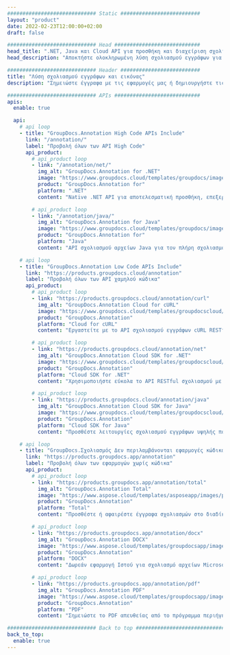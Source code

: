 ```yaml
---
############################# Static ##########################
layout: "product"
date: 2022-02-23T12:00:00+02:00
draft: false

############################# Head ############################
head_title: ".NET, Java και Cloud API για προσθήκη και διαχείριση σχολιασμών εγγράφων"
head_description: "Αποκτήστε ολοκληρωμένη λύση σχολιασμού εγγράφων για εφαρμογές .NET, Java και Cloud για να σχολιάσετε κοινές μορφές εγγράφων και εικόνων."

############################# Header ##########################
title: "Λύση σχολιασμού εγγράφων και εικόνας"
description: "Σημειώστε έγγραφα με τις εφαρμογές μας ή δημιουργήστε τις δικές σας προσαρμοσμένες εφαρμογές σχολιασμού σε δημοφιλείς πλατφόρμες χρησιμοποιώντας API on premise ή cloud."

############################# APIs ############################
apis:
  enable: true

  api:
    # api loop
    - title: "GroupDocs.Annotation High Code APIs Include"
      link: "/annotation/"
      label: "Προβολή όλων των API High Code"
      api_product:
        # api_product loop
        - link: "/annotation/net/"
          img_alt: "GroupDocs.Annotation for .NET"
          image: "https://www.groupdocs.cloud/templates/groupdocs/images/product-logos/groupdocs-annotation-net.png"
          product: "GroupDocs.Annotation for"
          platform: ".NET"
          content: "Native .NET API για αποτελεσματική προσθήκη, επεξεργασία ή διαγραφή σχολιασμών από έγγραφα και εικόνες. Υποστηρίζει την εργασία με όλους τους δημοφιλείς τύπους σχολιασμού."

        # api_product loop
        - link: "/annotation/java/"
          img_alt: "GroupDocs.Annotation for Java"
          image: "https://www.groupdocs.cloud/templates/groupdocs/images/product-logos/groupdocs-annotation-java.png"
          product: "GroupDocs.Annotation for"
          platform: "Java"
          content: "API σχολιασμού αρχείων Java για τον πλήρη σχολιασμό των πιο συνηθισμένων μορφών αρχείων εγγράφων και εικόνων σε οποιοδήποτε λειτουργικό σύστημα με εγκατεστημένο το JDK."

    # api loop
    - title: "GroupDocs.Annotation Low Code APIs Include"
      link: "https://products.groupdocs.cloud/annotation"
      label: "Προβολή όλων των API χαμηλού κώδικα"
      api_product:
        # api_product loop
        - link: "https://products.groupdocs.cloud/annotation/curl"
          img_alt: "GroupDocs.Annotation Cloud for cURL"
          image: "https://www.groupdocs.cloud/templates/groupdocscloud/images/sdk/272x272/groupdocs_annotation-for-curl.png"
          product: "GroupDocs.Annotation"
          platform: "Cloud for cURL"
          content: "Εργαστείτε με το API σχολιασμού εγγράφων cURL RESTful για να προσθέσετε γρήγορα σχόλια σε PDF, Word, Excel, PowerPoint, Visio, εικόνες και πολλές άλλες μορφές στις εφαρμογές σας."

        # api_product loop
        - link: "https://products.groupdocs.cloud/annotation/net"
          img_alt: "GroupDocs.Annotation Cloud SDK for .NET"
          image: "https://www.groupdocs.cloud/templates/groupdocscloud/images/sdk/272x272/groupdocs_annotation-for-net.png"
          product: "GroupDocs.Annotation"
          platform: "Cloud SDK for .NET"
          content: "Χρησιμοποιήστε εύκολα το API RESTful σχολιασμού με το .NET SDK για να προσθέσετε κείμενο, υδατογράφημα, περιοχή, σημείο και διάφορους άλλους τύπους σχολιασμού σε 40+ δημοφιλείς μορφές αρχείων."

        # api_product loop
        - link: "https://products.groupdocs.cloud/annotation/java"
          img_alt: "GroupDocs.Annotation Cloud SDK for Java"
          image: "https://www.groupdocs.cloud/templates/groupdocscloud/images/sdk/272x272/groupdocs_annotation-for-java.png"
          product: "GroupDocs.Annotation"
          platform: "Cloud SDK for Java"
          content: "Προσθέστε λειτουργίες σχολιασμού εγγράφων υψηλής ποιότητας σε μορφές εγγράφων και εικόνων με το ειδικά σχεδιασμένο SDK σχολιασμού εγγράφων για Java."

    # api loop
    - title: "GroupDocs.Σχολιασμός Δεν περιλαμβάνονται εφαρμογές κώδικα" 
      link: "https://products.groupdocs.app/annotation"
      label: "Προβολή όλων των εφαρμογών χωρίς κώδικα"
      api_product:
        # api_product loop
        - link: "https://products.groupdocs.app/annotation/total"
          img_alt: "GroupDocs.Annotation Total"
          image: "https://www.aspose.cloud/templates/asposeapp/images/products/logo/aspose_annotation-app.png"
          product: "GroupDocs.Annotation"
          platform: "Total"
          content: "Προσθέστε ή αφαιρέστε έγγραφα σχολιασμών στο διαδίκτυο δωρεάν."

        # api_product loop
        - link: "https://products.groupdocs.app/annotation/docx"
          img_alt: "GroupDocs.Annotation DOCX"
          image: "https://www.aspose.cloud/templates/groupdocsapp/images/products/logo/groupdocs_words-app.png"
          product: "GroupDocs.Annotation"
          platform: "DOCX"
          content: "Δωρεάν εφαρμογή Ιστού για σχολιασμό αρχείων Microsoft Word στο διαδίκτυο από οποιαδήποτε συσκευή."

        # api_product loop
        - link: "https://products.groupdocs.app/annotation/pdf"
          img_alt: "GroupDocs.Annotation PDF"
          image: "https://www.aspose.cloud/templates/groupdocsapp/images/products/logo/groupdocs_pdf-app.png"
          product: "GroupDocs.Annotation"
          platform: "PDF"
          content: "Σημειώστε το PDF απευθείας από το πρόγραμμα περιήγησής σας."

############################# Back to top ###############################
back_to_top:
  enable: true
---
```

